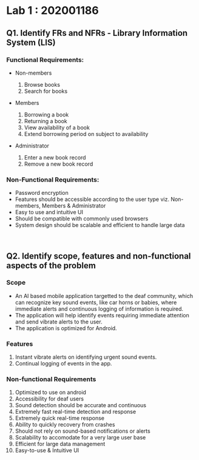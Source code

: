 # Lab 1 : 202001186

## Q1. Identify FRs and NFRs - Library Information System (LIS)

### Functional Requirements: 

- Non-members
  1. Browse books
  2. Search for books

- Members
  1. Borrowing a book
  2. Returning a book
  3. View availability of a book
  4. Extend borrowing period on subject to availability

- Administrator
  1. Enter a new book record
  2. Remove a new book record


### Non-Functional Requirements:

- Password encryption
- Features should be accessible according to the user type viz. Non-members, Members & Administrator 
- Easy to use and intuitive UI
- Should be compatible with commonly used browsers
- System design should be scalable and efficient to handle large data

<br>

## Q2. Identify scope, features and non-functional aspects of the problem

### Scope 

- An AI based mobile application targetted to the deaf community, which can recognize key sound events, like car horns or babies, where immediate alerts and continuous logging of information is required.
- The application will help identify events requiring immediate attention and send vibrate alerts to the user.
- The application is optimized for Android.


### Features

1. Instant vibrate alerts on identifying urgent sound events.
2. Continual logging of events in the app.


### Non-functional Requirements

1. Optimized to use on android
2. Accessibility for deaf users 
3. Sound detection should be accurate and continuous
4. Extremely fast real-time detection and response
5. Extremely quick real-time response
6. Ability to quickly recovery from crashes
7. Should not rely on sound-based notifications or alerts
8. Scalability to accomodate for a very large user base
9. Efficient for large data management
10. Easy-to-use & Intuitive UI
